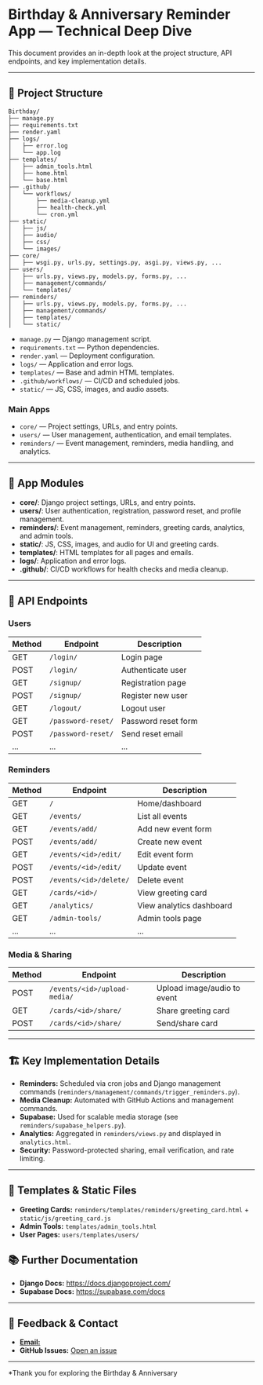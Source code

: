 # Birthday & Anniversary Reminder App — Technical Deep Dive

This document provides an in-depth look at the project structure, API endpoints, and key implementation details.

---

## 📁 Project Structure

```
Birthday/
├── manage.py
├── requirements.txt
├── render.yaml
├── logs/
│   ├── error.log
│   └── app.log
├── templates/
│   ├── admin_tools.html
│   ├── home.html
│   └── base.html
├── .github/
│   └── workflows/
│       ├── media-cleanup.yml
│       ├── health-check.yml
│       └── cron.yml
├── static/
│   ├── js/
│   ├── audio/
│   ├── css/
│   └── images/
├── core/
│   ├── wsgi.py, urls.py, settings.py, asgi.py, views.py, ...
├── users/
│   ├── urls.py, views.py, models.py, forms.py, ...
│   ├── management/commands/
│   └── templates/
├── reminders/
│   ├── urls.py, views.py, models.py, forms.py, ...
│   ├── management/commands/
│   ├── templates/
│   └── static/
```

- `manage.py` — Django management script.
- `requirements.txt` — Python dependencies.
- `render.yaml` — Deployment configuration.
- `logs/` — Application and error logs.
- `templates/` — Base and admin HTML templates.
- `.github/workflows/` — CI/CD and scheduled jobs.
- `static/` — JS, CSS, images, and audio assets.


### Main Apps

- `core/` — Project settings, URLs, and entry points.
- `users/` — User management, authentication, and email templates.
- `reminders/` — Event management, reminders, media handling, and analytics.

---

## 🧩 App Modules

- **core/**: Django project settings, URLs, and entry points.
- **users/**: User authentication, registration, password reset, and profile management.
- **reminders/**: Event management, reminders, greeting cards, analytics, and admin tools.
- **static/**: JS, CSS, images, and audio for UI and greeting cards.
- **templates/**: HTML templates for all pages and emails.
- **logs/**: Application and error logs.
- **.github/**: CI/CD workflows for health checks and media cleanup.

---

## 🔗 API Endpoints

### Users

| Method | Endpoint                | Description                       |
|--------|------------------------ |-----------------------------------|
| GET    | `/login/`               | Login page                        |
| POST   | `/login/`               | Authenticate user                 |
| GET    | `/signup/`              | Registration page                 |
| POST   | `/signup/`              | Register new user                 |
| GET    | `/logout/`              | Logout user                       |
| GET    | `/password-reset/`      | Password reset form               |
| POST   | `/password-reset/`      | Send reset email                  |
| ...    | ...                     | ...                               |

### Reminders

| Method | Endpoint                        | Description                       |
|--------|---------------------------------|-----------------------------------|
| GET    | `/`                             | Home/dashboard                    |
| GET    | `/events/`                      | List all events                   |
| GET    | `/events/add/`                  | Add new event form                |
| POST   | `/events/add/`                  | Create new event                  |
| GET    | `/events/<id>/edit/`            | Edit event form                   |
| POST   | `/events/<id>/edit/`            | Update event                      |
| POST   | `/events/<id>/delete/`          | Delete event                      |
| GET    | `/cards/<id>/`                  | View greeting card                |
| GET    | `/analytics/`                   | View analytics dashboard          |
| GET    | `/admin-tools/`                 | Admin tools page                  |
| ...    | ...                             | ...                               |

### Media & Sharing

| Method | Endpoint                        | Description                       |
|--------|---------------------------------|-----------------------------------|
| POST   | `/events/<id>/upload-media/`    | Upload image/audio to event       |
| GET    | `/cards/<id>/share/`            | Share greeting card               |
| POST   | `/cards/<id>/share/`            | Send/share card                   |

---

## 🏗️ Key Implementation Details

- **Reminders:** Scheduled via cron jobs and Django management commands (`reminders/management/commands/trigger_reminders.py`).
- **Media Cleanup:** Automated with GitHub Actions and management commands.
- **Supabase:** Used for scalable media storage (see `reminders/supabase_helpers.py`).
- **Analytics:** Aggregated in `reminders/views.py` and displayed in `analytics.html`.
- **Security:** Password-protected sharing, email verification, and rate limiting.

---

## 📝 Templates & Static Files

- **Greeting Cards:** `reminders/templates/reminders/greeting_card.html` + `static/js/greeting_card.js`
- **Admin Tools:** `templates/admin_tools.html`
- **User Pages:** `users/templates/users/`



## 📚 Further Documentation

- **Django Docs:** https://docs.djangoproject.com/
- **Supabase Docs:** https://supabase.com/docs

---

## 💬 Feedback & Contact

- [**Email:**](harshitghosh7@gmail.com)
- **GitHub Issues:** [Open an issue](https://github.com/yourusername/birthday-reminder/issues)

---

*Thank you for exploring the Birthday & Anniversary